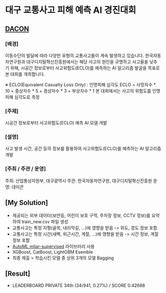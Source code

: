 # 대구 교통사고 피해 예측 AI 경진대회

## [DACON](https://dacon.io/competitions/official/236193/overview/rules)

### [배경]
이동수단의 발달에 따라 다양한 유형의 교통사고들이 계속 발생하고 있습니다. 
한국자동차연구원과 대구디지털혁신진흥원에서는 해당 사고의 원인을 규명하고 사고율을 낮추기 위해, 
시공간 정보로부터 사고위험도(ECLO)를 예측하는 AI 알고리즘 발굴을 목표로 본 대회를 개최합니다. 

※ ECLO(Equivalent Casualty Loss Only) : 인명피해 심각도
ECLO = 사망자수 * 10 + 중상자수 * 5 + 경상자수 * 3 + 부상자수 * 1
본 대회에서는 사고의 위험도를 인명피해 심각도로 측정

### [주제]
시공간 정보로부터 사고위험도(ECLO) 예측 AI 모델 개발

### [설명]
사고 발생 시간, 공간 등의 정보를 활용하여 사고위험도(ECLO)를 예측하는 AI 알고리즘 개발

### [주최 / 주관 / 운영]
주최: 산업통상자원부, 대구광역시
주관: 한국자동차연구원, 대구디지털혁신진흥원
운영: 데이콘

## [My Solution]
- 제공되는 외부 데이터(보안등, 어린이 보호 구역, 주차장 정보, CCTV 정보)를 요약하여 train_new.csv 파일 생성
- 교통사고는 특정 지형(골목, 내리막길, ...)에 영향을 받음 -> 위도, 경도 정보 포함
- 교통사고는 특정 시간(새벽, 퇴근시간, 계절, ...)에 영향을 받음 -> 시간 정보, 계절 정보 포함
- [AutoML mljar-supervised](https://supervised.mljar.com/) 라이브러리 사용
- XGBoost, CatBoost, LightGBM Esemble
- 최종 제출 = 학습시킨 모델 중 상위 3개의 모델 Bagging

## [Result]
- LEADERBOARD PRIVATE 34th (34/941, 0.27%) / SCORE 0.42688